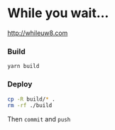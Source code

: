 # While you wait...

http://whileuw8.com

### Build
`yarn build`

### Deploy
```bash
cp -R build/* .
rm -rf ./build
```
Then `commit` and `push`
